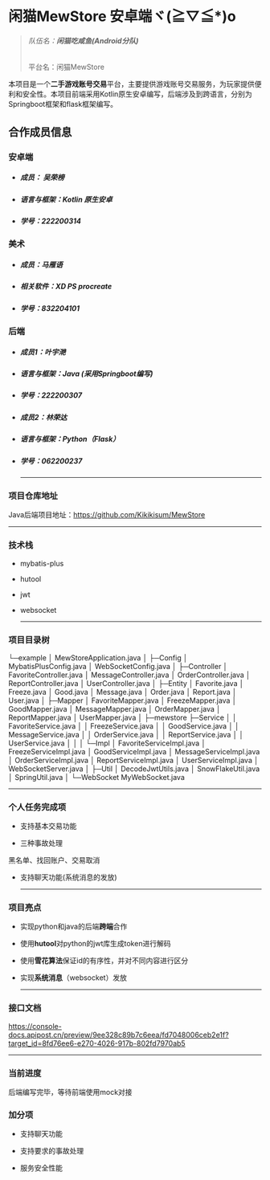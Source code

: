 # 闲猫MewStore 安卓端ヾ(≧▽≦*)o

> ###### 队伍名：**闲猫吃咸鱼(Android分队)**
>
> 平台名：闲猫MewStore

 本项目是一个**二手游戏账号交易**平台，主要提供游戏账号交易服务，为玩家提供便利和安全性。本项目前端采用Kotlin原生安卓编写，后端涉及到跨语言，分别为Springboot框架和flask框架编写。

## 合作成员信息

### 安卓端

- ##### 成员： 吴荣榜

- ##### 语言与框架：Kotlin 原生安卓

- ##### 学号：222200314

### 美术

- ##### 成员：马雁语

- ##### 相关软件：XD PS procreate

- ##### 学号：832204101

### 后端

- ##### 成员1：叶宇滟

- ##### 语言与框架：Java (采用Springboot编写)

- ##### 学号：222200307

- ##### 成员2：林荣达

- ##### 语言与框架：Python（Flask）

- ##### 学号：062200237

  ------

  

### 项目仓库地址

Java后端项目地址：https://github.com/Kikikisum/MewStore

------



### 技术栈

- mybatis-plus

- hutool 

- jwt

- websocket

  ------

  

### 项目目录树

└─example
    │  MewStoreApplication.java
    │
    ├─Config
    │      MybatisPlusConfig.java
    │      WebSocketConfig.java
    │
    ├─Controller
    │      FavoriteController.java
    │      MessageController.java
    │      OrderController.java
    │      ReportController.java
    │      UserController.java
    │
    ├─Entity
    │      Favorite.java
    │      Freeze.java
    │      Good.java
    │      Message.java
    │      Order.java
    │      Report.java
    │      User.java
    │
    ├─Mapper
    │      FavoriteMapper.java
    │      FreezeMapper.java
    │      GoodMapper.java
    │      MessageMapper.java
    │      OrderMapper.java
    │      ReportMapper.java
    │      UserMapper.java
    │
    ├─mewstore
    ├─Service
    │  │  FavoriteService.java
    │  │  FreezeService.java
    │  │  GoodService.java
    │  │  MessageService.java
    │  │  OrderService.java
    │  │  ReportService.java
    │  │  UserService.java
    │  │
    │  └─Impl
    │          FavoriteServiceImpl.java
    │          FreezeServiceImpl.java
    │          GoodServiceImpl.java
    │          MessageServiceImpl.java
    │          OrderServiceImpl.java
    │          ReportServiceImpl.java
    │          UserServiceImpl.java
    │          WebSocketServer.java
    │
    ├─Util
    │      DecodeJwtUtils.java
    │      SnowFlakeUtil.java
    │      SpringUtil.java
    │
    └─WebSocket
            MyWebSocket.java

------



### 个人任务完成项

- 支持基本交易功能

- 三种事故处理

黑名单、找回账户、交易取消

- 支持聊天功能(系统消息的发放)

  ------

  

### 项目亮点

- 实现python和java的后端**跨端**合作

- 使用**hutool**对python的jwt库生成token进行解码

- 使用**雪花算法**保证id的有序性，并对不同内容进行区分

- 实现**系统消息**（websocket）发放

  ------

  

### 接口文档

https://console-docs.apipost.cn/preview/9ee328c89b7c6eea/fd7048006ceb2e1f?target_id=8fd76ee6-e270-4026-917b-802fd7970ab5

------

### 当前进度

后端编写完毕，等待前端使用mock对接

### 加分项

- 支持聊天功能

- 支持要求的事故处理

- 服务安全性能